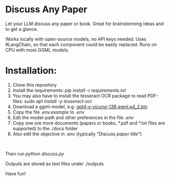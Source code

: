 # Discuss Any Paper

Let your LLM discuss any paper or book. Great for brainstorming ideas and to get a glance.

Works locally with open-source models, no API keys needed. Uses #LangChain, so that each component could be easily replaced. Runs on CPU with most GGML models.
</br>

# Installation:

1. Clone this repository
2. Install the requirements: *pip install -r requirements.txt*
3. You may also have to install the tesseract OCR package to read PDF-files: *sudo apt install -y tesseract-ocr*
4. Download a ggml-model, e.g. [*gpt4-x-vicuna-13B.ggml.q4_2.bin*](https://huggingface.co/TheBloke/gpt4-x-vicuna-13B-GGML)
5. Copy the file *.env.example* to *.env*
6. Edit the model-path and other preferences in the file *.env*
7. Copy one ore more documents (papers or books, *.pdf and *.txt files are supported) to the ./docs folder
8. Also edit the objective in .env (typically "Discuss *paper title*")
</br>

Then run *python discuss.py*

Outputs are stored as text files under ./outputs

Have fun!
</br>
